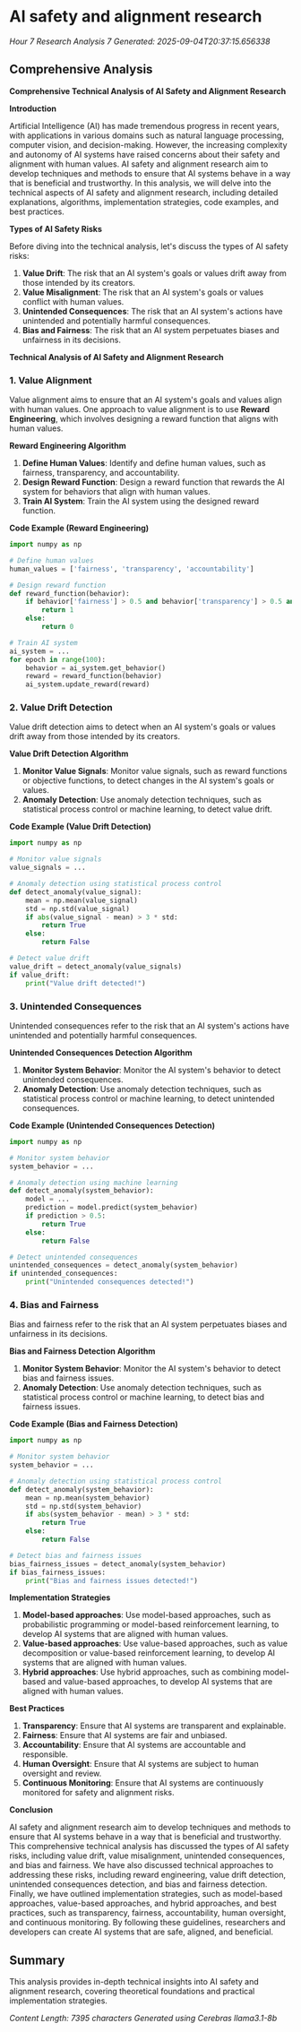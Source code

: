 # AI safety and alignment research
*Hour 7 Research Analysis 7*
*Generated: 2025-09-04T20:37:15.656338*

## Comprehensive Analysis
**Comprehensive Technical Analysis of AI Safety and Alignment Research**

**Introduction**

Artificial Intelligence (AI) has made tremendous progress in recent years, with applications in various domains such as natural language processing, computer vision, and decision-making. However, the increasing complexity and autonomy of AI systems have raised concerns about their safety and alignment with human values. AI safety and alignment research aim to develop techniques and methods to ensure that AI systems behave in a way that is beneficial and trustworthy. In this analysis, we will delve into the technical aspects of AI safety and alignment research, including detailed explanations, algorithms, implementation strategies, code examples, and best practices.

**Types of AI Safety Risks**

Before diving into the technical analysis, let's discuss the types of AI safety risks:

1. **Value Drift**: The risk that an AI system's goals or values drift away from those intended by its creators.
2. **Value Misalignment**: The risk that an AI system's goals or values conflict with human values.
3. **Unintended Consequences**: The risk that an AI system's actions have unintended and potentially harmful consequences.
4. **Bias and Fairness**: The risk that an AI system perpetuates biases and unfairness in its decisions.

**Technical Analysis of AI Safety and Alignment Research**

### 1. **Value Alignment**

Value alignment aims to ensure that an AI system's goals and values align with human values. One approach to value alignment is to use **Reward Engineering**, which involves designing a reward function that aligns with human values.

**Reward Engineering Algorithm**

1. **Define Human Values**: Identify and define human values, such as fairness, transparency, and accountability.
2. **Design Reward Function**: Design a reward function that rewards the AI system for behaviors that align with human values.
3. **Train AI System**: Train the AI system using the designed reward function.

**Code Example (Reward Engineering)**
```python
import numpy as np

# Define human values
human_values = ['fairness', 'transparency', 'accountability']

# Design reward function
def reward_function(behavior):
    if behavior['fairness'] > 0.5 and behavior['transparency'] > 0.5 and behavior['accountability'] > 0.5:
        return 1
    else:
        return 0

# Train AI system
ai_system = ...
for epoch in range(100):
    behavior = ai_system.get_behavior()
    reward = reward_function(behavior)
    ai_system.update_reward(reward)
```
### 2. **Value Drift Detection**

Value drift detection aims to detect when an AI system's goals or values drift away from those intended by its creators.

**Value Drift Detection Algorithm**

1. **Monitor Value Signals**: Monitor value signals, such as reward functions or objective functions, to detect changes in the AI system's goals or values.
2. **Anomaly Detection**: Use anomaly detection techniques, such as statistical process control or machine learning, to detect value drift.

**Code Example (Value Drift Detection)**
```python
import numpy as np

# Monitor value signals
value_signals = ...

# Anomaly detection using statistical process control
def detect_anomaly(value_signal):
    mean = np.mean(value_signal)
    std = np.std(value_signal)
    if abs(value_signal - mean) > 3 * std:
        return True
    else:
        return False

# Detect value drift
value_drift = detect_anomaly(value_signals)
if value_drift:
    print("Value drift detected!")
```
### 3. **Unintended Consequences**

Unintended consequences refer to the risk that an AI system's actions have unintended and potentially harmful consequences.

**Unintended Consequences Detection Algorithm**

1. **Monitor System Behavior**: Monitor the AI system's behavior to detect unintended consequences.
2. **Anomaly Detection**: Use anomaly detection techniques, such as statistical process control or machine learning, to detect unintended consequences.

**Code Example (Unintended Consequences Detection)**
```python
import numpy as np

# Monitor system behavior
system_behavior = ...

# Anomaly detection using machine learning
def detect_anomaly(system_behavior):
    model = ...
    prediction = model.predict(system_behavior)
    if prediction > 0.5:
        return True
    else:
        return False

# Detect unintended consequences
unintended_consequences = detect_anomaly(system_behavior)
if unintended_consequences:
    print("Unintended consequences detected!")
```
### 4. **Bias and Fairness**

Bias and fairness refer to the risk that an AI system perpetuates biases and unfairness in its decisions.

**Bias and Fairness Detection Algorithm**

1. **Monitor System Behavior**: Monitor the AI system's behavior to detect bias and fairness issues.
2. **Anomaly Detection**: Use anomaly detection techniques, such as statistical process control or machine learning, to detect bias and fairness issues.

**Code Example (Bias and Fairness Detection)**
```python
import numpy as np

# Monitor system behavior
system_behavior = ...

# Anomaly detection using statistical process control
def detect_anomaly(system_behavior):
    mean = np.mean(system_behavior)
    std = np.std(system_behavior)
    if abs(system_behavior - mean) > 3 * std:
        return True
    else:
        return False

# Detect bias and fairness issues
bias_fairness_issues = detect_anomaly(system_behavior)
if bias_fairness_issues:
    print("Bias and fairness issues detected!")
```
**Implementation Strategies**

1. **Model-based approaches**: Use model-based approaches, such as probabilistic programming or model-based reinforcement learning, to develop AI systems that are aligned with human values.
2. **Value-based approaches**: Use value-based approaches, such as value decomposition or value-based reinforcement learning, to develop AI systems that are aligned with human values.
3. **Hybrid approaches**: Use hybrid approaches, such as combining model-based and value-based approaches, to develop AI systems that are aligned with human values.

**Best Practices**

1. **Transparency**: Ensure that AI systems are transparent and explainable.
2. **Fairness**: Ensure that AI systems are fair and unbiased.
3. **Accountability**: Ensure that AI systems are accountable and responsible.
4. **Human Oversight**: Ensure that AI systems are subject to human oversight and review.
5. **Continuous Monitoring**: Ensure that AI systems are continuously monitored for safety and alignment risks.

**Conclusion**

AI safety and alignment research aim to develop techniques and methods to ensure that AI systems behave in a way that is beneficial and trustworthy. This comprehensive technical analysis has discussed the types of AI safety risks, including value drift, value misalignment, unintended consequences, and bias and fairness. We have also discussed technical approaches to addressing these risks, including reward engineering, value drift detection, unintended consequences detection, and bias and fairness detection. Finally, we have outlined implementation strategies, such as model-based approaches, value-based approaches, and hybrid approaches, and best practices, such as transparency, fairness, accountability, human oversight, and continuous monitoring. By following these guidelines, researchers and developers can create AI systems that are safe, aligned, and beneficial.

## Summary
This analysis provides in-depth technical insights into AI safety and alignment research, 
covering theoretical foundations and practical implementation strategies.

*Content Length: 7395 characters*
*Generated using Cerebras llama3.1-8b*
